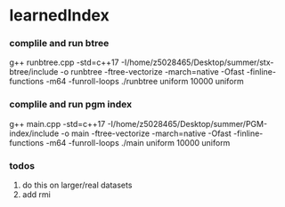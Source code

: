 # learnedIndex
### complile and run btree
g++ runbtree.cpp -std=c++17 -I/home/z5028465/Desktop/summer/stx-btree/include -o runbtree -ftree-vectorize -march=native -Ofast -finline-functions -m64 -funroll-loops
./runbtree uniform 10000 uniform
### complile and run pgm index
g++ main.cpp -std=c++17 -I/home/z5028465/Desktop/summer/PGM-index/include -o main -ftree-vectorize -march=native -Ofast -finline-functions -m64 -funroll-loops
./main uniform 10000 uniform
### todos
1. do this on larger/real datasets
2. add rmi

